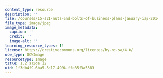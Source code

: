 ```yaml
---
content_type: resource
description: ''
file: /courses/15-s21-nuts-and-bolts-of-business-plans-january-iap-2014/1f3db4f96ba53d174998ffe85f3a5383_1.2_slide_12.jpg
file_type: image/jpeg
image_metadata:
  caption: ''
  credit: ''
  image-alt: ''
learning_resource_types: []
license: https://creativecommons.org/licenses/by-nc-sa/4.0/
ocw_type: OCWImage
resourcetype: Image
title: 1.2 slide 12
uid: 1f3db4f9-6ba5-3d17-4998-ffe85f3a5383
---
```

